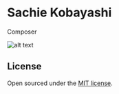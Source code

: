 # Sachie Kobayashi

Composer

![alt text](https://user-images.githubusercontent.com/8409329/32801138-33a72030-c94a-11e7-8a62-6184e6df5a8f.png "Millennial Demo Image")

## License

Open sourced under the [MIT license](https://github.com/LeNPaul/Millennial/blob/gh-pages/LICENSE.md).
